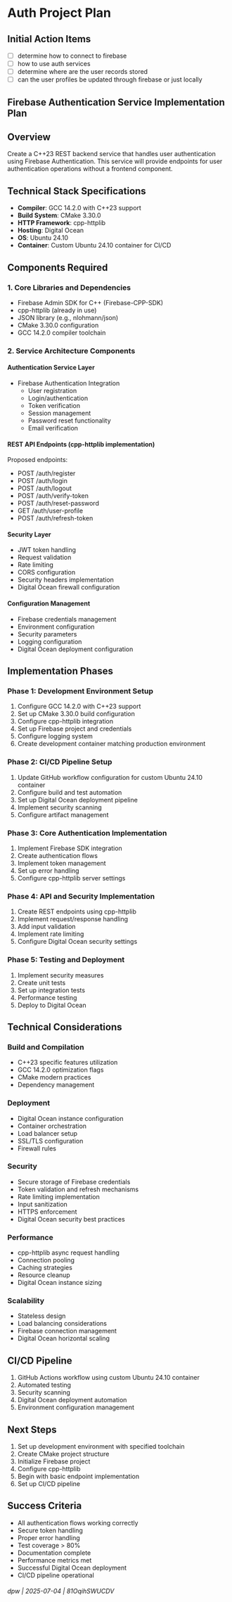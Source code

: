# Auth Project Plan

## Initial Action Items

* [ ] determine how to connect to firebase
* [ ] how to use auth services
* [ ] determine where are the user records stored
* [ ] can the user profiles be updated through firebase or just locally

## Firebase Authentication Service Implementation Plan

## Overview

Create a C++23 REST backend service that handles user authentication using Firebase Authentication. This service will provide endpoints for user authentication operations without a frontend component.

## Technical Stack Specifications

- **Compiler**: GCC 14.2.0 with C++23 support
- **Build System**: CMake 3.30.0
- **HTTP Framework**: cpp-httplib
- **Hosting**: Digital Ocean
- **OS**: Ubuntu 24.10
- **Container**: Custom Ubuntu 24.10 container for CI/CD

## Components Required

### 1. Core Libraries and Dependencies

- Firebase Admin SDK for C++ (Firebase-CPP-SDK)
- cpp-httplib (already in use)
- JSON library (e.g., nlohmann/json)
- CMake 3.30.0 configuration
- GCC 14.2.0 compiler toolchain

### 2. Service Architecture Components

#### Authentication Service Layer

- Firebase Authentication Integration
  - User registration
  - Login/authentication
  - Token verification
  - Session management
  - Password reset functionality
  - Email verification

#### REST API Endpoints (cpp-httplib implementation)

Proposed endpoints:

- POST /auth/register
- POST /auth/login
- POST /auth/logout
- POST /auth/verify-token
- POST /auth/reset-password
- GET /auth/user-profile
- POST /auth/refresh-token

#### Security Layer

- JWT token handling
- Request validation
- Rate limiting
- CORS configuration
- Security headers implementation
- Digital Ocean firewall configuration

#### Configuration Management

- Firebase credentials management
- Environment configuration
- Security parameters
- Logging configuration
- Digital Ocean deployment configuration

## Implementation Phases

### Phase 1: Development Environment Setup

1. Configure GCC 14.2.0 with C++23 support
2. Set up CMake 3.30.0 build configuration
3. Configure cpp-httplib integration
4. Set up Firebase project and credentials
5. Configure logging system
6. Create development container matching production environment

### Phase 2: CI/CD Pipeline Setup

1. Update GitHub workflow configuration for custom Ubuntu 24.10 container
2. Configure build and test automation
3. Set up Digital Ocean deployment pipeline
4. Implement security scanning
5. Configure artifact management

### Phase 3: Core Authentication Implementation

1. Implement Firebase SDK integration
2. Create authentication flows
3. Implement token management
4. Set up error handling
5. Configure cpp-httplib server settings

### Phase 4: API and Security Implementation

1. Create REST endpoints using cpp-httplib
2. Implement request/response handling
3. Add input validation
4. Implement rate limiting
5. Configure Digital Ocean security settings

### Phase 5: Testing and Deployment

1. Implement security measures
2. Create unit tests
3. Set up integration tests
4. Performance testing
5. Deploy to Digital Ocean

## Technical Considerations

### Build and Compilation

- C++23 specific features utilization
- GCC 14.2.0 optimization flags
- CMake modern practices
- Dependency management

### Deployment

- Digital Ocean instance configuration
- Container orchestration
- Load balancer setup
- SSL/TLS configuration
- Firewall rules

### Security

- Secure storage of Firebase credentials
- Token validation and refresh mechanisms
- Rate limiting implementation
- Input sanitization
- HTTPS enforcement
- Digital Ocean security best practices

### Performance

- cpp-httplib async request handling
- Connection pooling
- Caching strategies
- Resource cleanup
- Digital Ocean instance sizing

### Scalability

- Stateless design
- Load balancing considerations
- Firebase connection management
- Digital Ocean horizontal scaling

## CI/CD Pipeline

1. GitHub Actions workflow using custom Ubuntu 24.10 container
2. Automated testing
3. Security scanning
4. Digital Ocean deployment automation
5. Environment configuration management

## Next Steps

1. Set up development environment with specified toolchain
2. Create CMake project structure
3. Initialize Firebase project
4. Configure cpp-httplib
5. Begin with basic endpoint implementation
6. Set up CI/CD pipeline

## Success Criteria

- All authentication flows working correctly
- Secure token handling
- Proper error handling
- Test coverage > 80%
- Documentation complete
- Performance metrics met
- Successful Digital Ocean deployment
- CI/CD pipeline operational

###### dpw | 2025-07-04 | 81OqihSWUCDV
